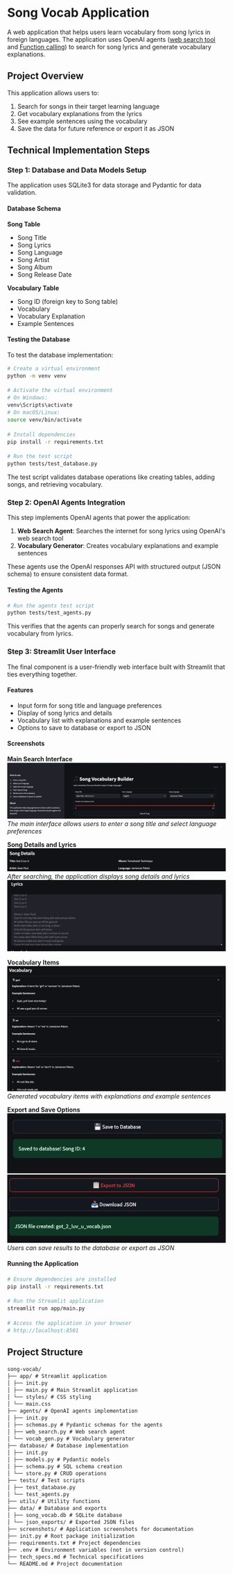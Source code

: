 # Song Vocab Application

A web application that helps users learn vocabulary from song lyrics in foreign languages. The application uses OpenAI agents ([web search tool](https://platform.openai.com/docs/guides/tools-web-search?api-mode=responses) and [Function calling](https://platform.openai.com/docs/guides/function-calling?api-mode=responses)) to search for song lyrics and generate vocabulary explanations.

## Project Overview

This application allows users to:
1. Search for songs in their target learning language
2. Get vocabulary explanations from the lyrics
3. See example sentences using the vocabulary
4. Save the data for future reference or export it as JSON

## Technical Implementation Steps

### Step 1: Database and Data Models Setup

The application uses SQLite3 for data storage and Pydantic for data validation. 

#### Database Schema

**Song Table**
- Song Title
- Song Lyrics 
- Song Language
- Song Artist
- Song Album
- Song Release Date

**Vocabulary Table**
- Song ID (foreign key to Song table)
- Vocabulary
- Vocabulary Explanation
- Example Sentences

#### Testing the Database

To test the database implementation:

```bash
# Create a virtual environment
python -m venv venv

# Activate the virtual environment
# On Windows:
venv\Scripts\activate
# On macOS/Linux:
source venv/bin/activate

# Install dependencies
pip install -r requirements.txt

# Run the test script
python tests/test_database.py
```

The test script validates database operations like creating tables, adding songs, and retrieving vocabulary.

### Step 2: OpenAI Agents Integration

This step implements OpenAI agents that power the application:

1. **Web Search Agent**: Searches the internet for song lyrics using OpenAI's web search tool
2. **Vocabulary Generator**: Creates vocabulary explanations and example sentences

These agents use the OpenAI responses API with structured output (JSON schema) to ensure consistent data format.

#### Testing the Agents

```bash
# Run the agents test script
python tests/test_agents.py
```

This verifies that the agents can properly search for songs and generate vocabulary from lyrics.

### Step 3: Streamlit User Interface

The final component is a user-friendly web interface built with Streamlit that ties everything together.

#### Features
- Input form for song title and language preferences
- Display of song lyrics and details
- Vocabulary list with explanations and example sentences
- Options to save to database or export to JSON

#### Screenshots

**Main Search Interface**
![Search Interface](screenshots/search_interface.png)
*The main interface allows users to enter a song title and select language preferences*

**Song Details and Lyrics**
![Song Details](screenshots/song_details.png)
*After searching, the application displays song details and lyrics*
![Song Details](screenshots/song_lyrics.png)

**Vocabulary Items**
![Vocabulary Items](screenshots/vocabulary_items.png)
*Generated vocabulary items with explanations and example sentences*

**Export and Save Options**
![Save Options](screenshots/save_options_1.png)
![Save Options](screenshots/save_options_2.png)
*Users can save results to the database or export as JSON*

#### Running the Application

```bash
# Ensure dependencies are installed
pip install -r requirements.txt

# Run the Streamlit application
streamlit run app/main.py

# Access the application in your browser
# http://localhost:8501
```

## Project Structure

```
song-vocab/
├── app/ # Streamlit application
│ ├── init.py
│ ├── main.py # Main Streamlit application
│ └── styles/ # CSS styling
│ └── main.css
├── agents/ # OpenAI agents implementation
│ ├── init.py
│ ├── schemas.py # Pydantic schemas for the agents
│ ├── web_search.py # Web search agent
│ └── vocab_gen.py # Vocabulary generator
├── database/ # Database implementation
│ ├── init.py
│ ├── models.py # Pydantic models
│ ├── schema.py # SQL schema creation
│ └── store.py # CRUD operations
├── tests/ # Test scripts
│ ├── test_database.py
│ └── test_agents.py
├── utils/ # Utility functions
├── data/ # Database and exports
│ ├── song_vocab.db # SQLite database
│ └── json_exports/ # Exported JSON files
├── screenshots/ # Application screenshots for documentation
├── init.py # Root package initialization
├── requirements.txt # Project dependencies
├── .env # Environment variables (not in version control)
├── tech_specs.md # Technical specifications
└── README.md # Project documentation
```
